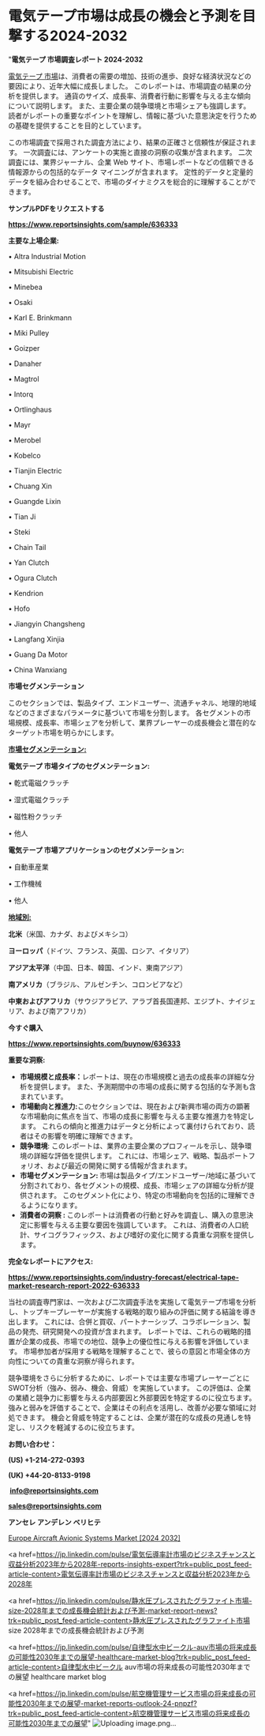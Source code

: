 # 電気テープ市場は成長の機会と予測を目撃する2024-2032

"<strong>電気テープ 市場調査レポート 2024-2032</strong>

<a href=https://www.reportsinsights.com/sample/636333>電気テープ 市場</a>は、消費者の需要の増加、技術の進歩、良好な経済状況などの要因により、近年大幅に成長しました。 このレポートは、市場調査の結果の分析を提供します。 通貨のサイズ、成長率、消費者行動に影響を与える主な傾向について説明します。 また、主要企業の競争環境と市場シェアも強調します。 読者がレポートの重要なポイントを理解し、情報に基づいた意思決定を行うための基礎を提供することを目的としています。

この市場調査で採用された調査方法により、結果の正確さと信頼性が保証されます。 一次調査には、アンケートの実施と直接の洞察の収集が含まれます。 二次調査には、業界ジャーナル、企業 Web サイト、市場レポートなどの信頼できる情報源からの包括的なデータ マイニングが含まれます。 定性的データと定量的データを組み合わせることで、市場のダイナミクスを総合的に理解することができます。

<strong><b>サンプルPDFをリクエストする</b></strong>

<a href=https://www.reportsinsights.com/sample/636333><strong><u>https://www.reportsinsights.com/sample/636333</u></strong></a>

<strong>主要な上場企業:</strong>

• Altra Industrial Motion

• Mitsubishi Electric

• Minebea

• Osaki

• Karl E. Brinkmann

• Miki Pulley

• Goizper

• Danaher

• Magtrol

• Intorq

• Ortlinghaus

• Mayr

• Merobel

• Kobelco

• Tianjin Electric

• Chuang Xin

• Guangde Lixin

• Tian Ji

• Steki

• Chain Tail

• Yan Clutch

• Ogura Clutch

• Kendrion

• Hofo

• Jiangyin Changsheng

• Langfang Xinjia

• Guang Da Motor

• China Wanxiang

<strong>市場セグメンテーション</strong>

このセクションでは、製品タイプ、エンドユーザー、流通チャネル、地理的地域などのさまざまなパラメータに基づいて市場を分割します。 各セグメントの市場規模、成長率、市場シェアを分析して、業界プレーヤーの成長機会と潜在的なターゲット市場を明らかにします。

<strong><u>市場セグメンテーション</u></strong><strong><u>:</u></strong>

<strong>電気テープ 市場タイプのセグメンテーション:</strong>

• 乾式電磁クラッチ

• 湿式電磁クラッチ

• 磁性粉クラッチ

• 他人

<strong>電気テープ 市場アプリケーションのセグメンテーション:</strong>

• 自動車産業

• 工作機械

• 他人

<strong><u>地域別</u></strong><strong><u>:</u></strong>

<strong>北米</strong>（米国、カナダ、およびメキシコ）

<strong>ヨーロッパ</strong>（ドイツ、フランス、英国、ロシア、イタリア）

<strong>アジア太平洋</strong>（中国、日本、韓国、インド、東南アジア）

<strong>南アメリカ</strong>（ブラジル、アルゼンチン、コロンビアなど）

<strong>中東およびアフリカ</strong>（サウジアラビア、アラブ首長国連邦、エジプト、ナイジェリア、および南アフリカ）

<strong>今すぐ購入</strong>

<a href=https://www.reportsinsights.com/buynow/636333><strong><u>https://www.reportsinsights.com/buynow/636333</u></strong></a>

<strong>重要な洞察:</strong>
<ul>
  <li><strong>市場規模と成長率：</strong>レポートは、現在の市場規模と過去の成長率の詳細な分析を提供します。 また、予測期間中の市場の成長に関する包括的な予測も含まれています。</li>
  <li><strong>市場動向と推進力:</strong>このセクションでは、現在および新興市場の両方の顕著な市場動向に焦点を当て、市場の成長に影響を与える主要な推進力を特定します。 これらの傾向と推進力はデータと分析によって裏付けられており、読者はその影響を明確に理解できます。</li>
  <li><strong>競争環境</strong>: このレポートは、業界の主要企業のプロフィールを示し、競争環境の詳細な評価を提供します。 これには、市場シェア、戦略、製品ポートフォリオ、および最近の開発に関する情報が含まれます。</li>
  <li><strong>市場セグメンテーション: </strong>市場は製品タイプ/エンドユーザー/地域に基づいて分割されており、各セグメントの規模、成長、市場シェアの詳細な分析が提供されます。 このセグメント化により、特定の市場動向を包括的に理解できるようになります。</li>
  <li><strong>消費者の洞察 : </strong>このレポートは消費者の行動と好みを調査し、購入の意思決定に影響を与える主要な要因を強調しています。 これは、消費者の人口統計、サイコグラフィックス、および嗜好の変化に関する貴重な洞察を提供します。</li>
</ul>
<strong>完全なレポートにアクセス:</strong>

<a href=https://www.reportsinsights.com/industry-forecast/electrical-tape-market-research-report-2022-636333><strong><u><b>https://www.reportsinsights.com/industry-forecast/electrical-tape-market-research-report-2022-636333</b></u></strong></a>

当社の調査専門家は、一次および二次調査手法を実施して電気テープ市場を分析し、トップキープレーヤーが実施する戦略的取り組みの評価に関する結論を導き出します。 これには、合併と買収、パートナーシップ、コラボレーション、製品の発売、研究開発への投資が含まれます。 レポートでは、これらの戦略的措置が企業の成長、市場での地位、競争上の優位性に与える影響を評価しています。 市場参加者が採用する戦略を理解することで、彼らの意図と市場全体の方向性についての貴重な洞察が得られます。

競争環境をさらに分析するために、レポートでは主要な市場プレーヤーごとにSWOT分析（強み、弱み、機会、脅威）を実施しています。 この評価は、企業の業績と競争力に影響を与える内部要因と外部要因を特定するのに役立ちます。 強みと弱みを評価することで、企業はその利点を活用し、改善が必要な領域に対処できます。 機会と脅威を特定することは、企業が潜在的な成長の見通しを特定し、リスクを軽減するのに役立ちます。

<strong>お問い合わせ：</strong>

<strong>(US) +1-214-272-0393</strong>

<strong>(UK) +44-20-8133-9198</strong>

<strong> </strong><a href=info@reportsinsights.com><strong><u>info@reportsinsights.com</u></strong></a>

<a href=sales@reportsinsights.com><strong><u>sales@reportsinsights.com</u></strong></a>

<strong>アンセレ アンデレン ベリヒテ</strong>

<a href=https://www.linkedin.com/pulse/europe-aircraft-avionic-systems-market-analysis-psagf/>Europe Aircraft Avionic Systems Market [2024 2032]</a>

<a href=https://jp.linkedin.com/pulse/電気伝導率計市場のビジネスチャンスと収益分析2023年から2028年-reports-insights-expert?trk=public_post_feed-article-content>電気伝導率計市場のビジネスチャンスと収益分析2023年から2028年</a>

<a href=https://jp.linkedin.com/pulse/静水圧プレスされたグラファイト市場-size-2028年までの成長機会統計および予測-market-report-news?trk=public_post_feed-article-content>静水圧プレスされたグラファイト市場 size 2028年までの成長機会統計および予測</a>

<a href=https://jp.linkedin.com/pulse/自律型水中ビークル-auv市場の将来成長の可能性2030年までの展望-healthcare-market-blog?trk=public_post_feed-article-content>自律型水中ビークル auv市場の将来成長の可能性2030年までの展望 healthcare market blog</a>

<a href=https://jp.linkedin.com/pulse/航空機管理サービス市場の将来成長の可能性2030年までの展望-market-reports-outlook-24-pnpzf?trk=public_post_feed-article-content>航空機管理サービス市場の将来成長の可能性2030年までの展望</a>"
![Uploading image.png…]()
